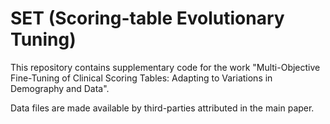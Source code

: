 # SET (Scoring-table Evolutionary Tuning)
This repository contains supplementary code for the work "Multi-Objective Fine-Tuning of Clinical Scoring Tables: Adapting to Variations in Demography and Data".

Data files are made available by third-parties attributed in the main paper.
